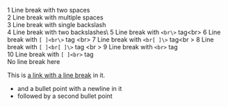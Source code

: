 1 Line break with two spaces  
2 Line break with multiple spaces  
3 Line break with single backslash\
4 Line break with two backslashes\\
5 Line break with `<br\>` tag<br\>
6 Line break with `[ ]<br\>` tag <br\>
7 Line break with `<br[ ]\>` tag<br \>
8 Line break with `[ ]<br[ ]\>` tag <br \>
9 Line break with `<br>` tag<br>
10 Line break with `[ ]<br>` tag <br>
No line break here

This is [a link
with a line break](http://google.com) in it.

* and a bullet point
with a newline in it
* followed by a second bullet point
